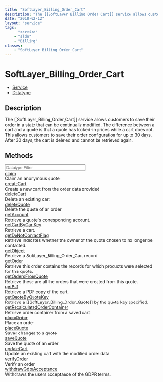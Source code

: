 ```yaml
---
title: "SoftLayer_Billing_Order_Cart"
description: "The [[SoftLayer_Billing_Order_Cart]] service allows customers to save their order in a state that can be continually mod... "
date: "2018-02-12"
layout: "service"
tags:
    - "service"
    - "sldn"
    - "Billing"
classes:
    - "SoftLayer_Billing_Order_Cart"
---
```

# SoftLayer_Billing_Order_Cart
<div id='service-datatype'>
    <ul id='sldn-reference-tabs'>
    <li id='service'> <a href='/reference/services/SoftLayer_Billing_Order_Cart' >Service</a></li>    <li id='datatype'> <a href='/reference/datatypes/SoftLayer_Billing_Order_Cart' >Datatype</a></li>
    </ul>
</div>

## Description
The [[SoftLayer_Billing_Order_Cart]] service allows customers to save their order in a state that can be continually modified. The difference between a cart and a quote is that a quote has locked-in prices while a cart does not. This allows customers to save their order configuration for up to 30 days. After 30 days, the cart is deleted and cannot be retrieved again. 



        
<div id="properties" class="content">
    <h2>Methods</h2>
    <div class="view-filters">
        <div class="clearfix">
            <div class="search-input-box">
                <input placeholder="Datatype Filter" onkeyup="titleSearch(inputId='edit-combine', divId='method-div', elementClass='method-row')" 
                    type="text" id="edit-combine" value="" size="30" maxlength="128" class="form-text">
            </div>
        </div>
    </div>
    <div id="method-div">
            <div class="method-row">
                        <span class='view-field-title'><a href='/reference/services/SoftLayer_Billing_Order_Cart/claim'> claim</a> </span>
            <div class='views-field-body'>Claim an anonymous quote</div>
        </div>
            <div class="method-row">
                        <span class='view-field-title'><a href='/reference/services/SoftLayer_Billing_Order_Cart/createCart'> createCart</a> </span>
            <div class='views-field-body'>Create a new cart from the order data provided</div>
        </div>
            <div class="method-row">
                        <span class='view-field-title'><a href='/reference/services/SoftLayer_Billing_Order_Cart/deleteCart'> deleteCart</a> </span>
            <div class='views-field-body'>Delete an existing cart</div>
        </div>
            <div class="method-row">
                        <span class='view-field-title'><a href='/reference/services/SoftLayer_Billing_Order_Cart/deleteQuote'> deleteQuote</a> </span>
            <div class='views-field-body'>Delete the quote of an order</div>
        </div>
            <div class="method-row">
                        <span class='view-field-title'><a href='/reference/services/SoftLayer_Billing_Order_Cart/getAccount'> getAccount</a> </span>
            <div class='views-field-body'>Retrieve a quote's corresponding account.</div>
        </div>
            <div class="method-row">
                        <span class='view-field-title'><a href='/reference/services/SoftLayer_Billing_Order_Cart/getCartByCartKey'> getCartByCartKey</a> </span>
            <div class='views-field-body'>Retrieve a cart.</div>
        </div>
            <div class="method-row">
                        <span class='view-field-title'><a href='/reference/services/SoftLayer_Billing_Order_Cart/getDoNotContactFlag'> getDoNotContactFlag</a> </span>
            <div class='views-field-body'>Retrieve indicates whether the owner of the quote chosen to no longer be contacted.</div>
        </div>
            <div class="method-row">
                        <span class='view-field-title'><a href='/reference/services/SoftLayer_Billing_Order_Cart/getObject'> getObject</a> </span>
            <div class='views-field-body'>Retrieve a SoftLayer_Billing_Order_Cart record.</div>
        </div>
            <div class="method-row">
                        <span class='view-field-title'><a href='/reference/services/SoftLayer_Billing_Order_Cart/getOrder'> getOrder</a> </span>
            <div class='views-field-body'>Retrieve this order contains the records for which products were selected for this quote.</div>
        </div>
            <div class="method-row">
                        <span class='view-field-title'><a href='/reference/services/SoftLayer_Billing_Order_Cart/getOrdersFromQuote'> getOrdersFromQuote</a> </span>
            <div class='views-field-body'>Retrieve these are all the orders that were created from this quote.</div>
        </div>
            <div class="method-row">
                        <span class='view-field-title'><a href='/reference/services/SoftLayer_Billing_Order_Cart/getPdf'> getPdf</a> </span>
            <div class='views-field-body'>Retrieve a PDF copy of the cart.</div>
        </div>
            <div class="method-row">
                        <span class='view-field-title'><a href='/reference/services/SoftLayer_Billing_Order_Cart/getQuoteByQuoteKey'> getQuoteByQuoteKey</a> </span>
            <div class='views-field-body'>Retrieve a [[SoftLayer_Billing_Order_Quote]] by the quote key specified.</div>
        </div>
            <div class="method-row">
                        <span class='view-field-title'><a href='/reference/services/SoftLayer_Billing_Order_Cart/getRecalculatedOrderContainer'> getRecalculatedOrderContainer</a> </span>
            <div class='views-field-body'>Retrieve order container from a saved cart</div>
        </div>
            <div class="method-row">
                        <span class='view-field-title'><a href='/reference/services/SoftLayer_Billing_Order_Cart/placeOrder'> placeOrder</a> </span>
            <div class='views-field-body'>Place an order</div>
        </div>
            <div class="method-row">
                        <span class='view-field-title'><a href='/reference/services/SoftLayer_Billing_Order_Cart/placeQuote'> placeQuote</a> </span>
            <div class='views-field-body'>Saves changes to a quote</div>
        </div>
            <div class="method-row">
                        <span class='view-field-title'><a href='/reference/services/SoftLayer_Billing_Order_Cart/saveQuote'> saveQuote</a> </span>
            <div class='views-field-body'>Save the quote of an order</div>
        </div>
            <div class="method-row">
                        <span class='view-field-title'><a href='/reference/services/SoftLayer_Billing_Order_Cart/updateCart'> updateCart</a> </span>
            <div class='views-field-body'>Update an existing cart with the modified order data</div>
        </div>
            <div class="method-row">
                        <span class='view-field-title'><a href='/reference/services/SoftLayer_Billing_Order_Cart/verifyOrder'> verifyOrder</a> </span>
            <div class='views-field-body'>Verify an order</div>
        </div>
            <div class="method-row">
                        <span class='view-field-title'><a href='/reference/services/SoftLayer_Billing_Order_Cart/withdrawGdprAcceptance'> withdrawGdprAcceptance</a> </span>
            <div class='views-field-body'>Withdraws the users acceptance of the GDPR terms.</div>
        </div>
        </div>
</div>

